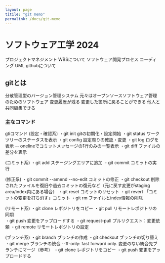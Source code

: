 ```yaml
---
layout: page
titile: "git memo"
permalink: /docs/git-memo
---
```


# ソフトウェア工学 2024
プロジェクトマネジメント
WBSについて
ソフトウェア開発プロセス
コーディング
UML
githubについて

## gitとは
分散管理型のバージョン管理システム
元々はオープンソースソフトウェア管理のためのソフトウェア
変更履歴が残る
変更した箇所に戻ることができる
他人と共同編集できる

### 主なコマンド
gtiコマンド
(設定・確認系)
・git init
  gitの初期化・設定開始
・git status
  ワークツリーのステータスを表示
・git config 
  設定周りの確認・変更
・git log
  ログを表示
  -- onelineでコミットメッセージの1行のみの一覧表示
・git diff
  ファイルの差分を表示

(コミット系)
・git add
  ステージングエリアに追加
・git commit 
  コミットの実行

(修正系)
・git commit --amend --no-edit
  コミットの修正
・git checkout
  削除されたファイルを復旧や過去コミットの復元など（元に戻す変更がstaging area/index内にある場合）
・git reset
  コミットのリセット
・git revert
  「コミットの変更を打ち消す」コミット
・git rm
  ファイルとindex情報の削除

(リモート系)
・git clone
  レポジトリをコピー
・git pull
  リモートレポジトリの同期	
・git push
  変更をアップロードする
・git request-pull
  プルリクエスト：変更依頼
・git remote
  リモートレポジトリの設定

(ブランチ系)
・git branch
  ブランチの作成
・git checkout
  ブランチの切り替え
・git merge
  ブランチの統合
  --ff-only: fast forward only. 変更のない統合先ブランチにマージ（参考）
・git clone
  レポジトリをコピー
・git push
  変更をアップロードする
